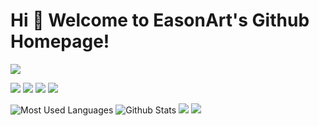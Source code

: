 # Hi 🎉 Welcome to EasonArt's Github Homepage!

<img src="https://readme-typing-svg.herokuapp.com/?lines=Welcome,%20visitor!;Hello%20Github%20World!&font=Roboto" />

<p>
<img src="https://img.shields.io/static/v1?label=Program&message=Java,C&color=blue"/>
<a href="https://blog.csdn.net/jokerxyc"><img src="https://img.shields.io/static/v1?label=Blog&message=CSDN&color=red"/></a>
<a href="https://space.bilibili.com/1513364019"><img src="https://img.shields.io/static/v1?label=Video&message=Bilibili&color=cyan"/></a>
<img src="https://visitor-badge.glitch.me/badge?page_id=https://github.com/EasonArt&right_color=red" />
</p>

![Most Used Languages](https://github-readme-stats.vercel.app/api/top-langs/?username=EasonArt&theme=dark&layout=compact)
![Github Stats](https://github-readme-stats.vercel.app/api?username=EasonArt&show_icons=true&theme=dark&count_private=true)
![](https://stats.justsong.cn/api/csdn?id=jokerxyc&theme=dark)
![](https://stats.justsong.cn/api/bilibili/?id=1513364019&theme=dark)
